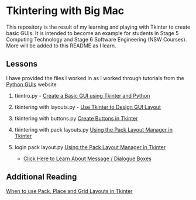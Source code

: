 # Tkintering with Big Mac
 
This repository is the result of my learning and playing with Tkinter to create basic GUIs. It is intended to become an example for students in Stage 5 Computing Technology and Stage 6 Software Engineering (NSW Courses). More will be added to this README as I learn.

## Lessons

I have provided the files I worked in as I worked through tutorials from the [Python GUIs](https://www.pythonguis.com/) website

1) tkintro.py - [Create a Basic GUI using Tkinter and Python](https://www.pythonguis.com/tutorials/create-gui-tkinter/)

2) tkintering with layouts.py - [Use Tkinter to Design GUI Layout](https://www.pythonguis.com/tutorials/use-tkinter-to-design-gui-layout/)

3) tkintering with buttons.py [Create Buttons in Tkinter](https://www.pythonguis.com/tutorials/create-buttons-in-tkinter/)

4) tkintering with pack layouts.py [Using the Pack Layout Manager in Tkinter](https://www.pythonguis.com/tutorials/create-ui-with-tkinter-pack-layout-manager/)

5) login pack layout.py [Using the Pack Layout Manager in Tkinter](https://www.pythonguis.com/tutorials/create-ui-with-tkinter-pack-layout-manager/)
    - [Click Here to Learn About Message / Dialogue Boxes](https://runestone.academy/ns/books/published/thinkcspy/GUIandEventDrivenProgramming/02_standard_dialog_boxes.html)

## Additional Reading
[When to use Pack, Place and Grid Layouts in Tkinter](https://www.pythonguis.com/faq/pack-place-and-grid-in-tkinter/)